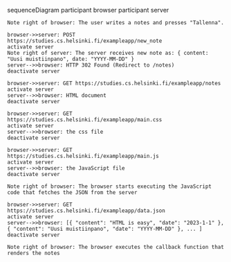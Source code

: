 sequenceDiagram
    participant browser
    participant server

    Note right of browser: The user writes a notes and presses "Tallenna".

    browser->>server: POST https://studies.cs.helsinki.fi/exampleapp/new_note
    activate server
    Note right of server: The server receives new note as: { content: "Uusi muistiinpano", date: "YYYY-MM-DD" }
    server-->>browser: HTTP 302 Found (Redirect to /notes)
    deactivate server

    browser->>server: GET https://studies.cs.helsinki.fi/exampleapp/notes
    activate server
    server-->>browser: HTML document
    deactivate server

    browser->>server: GET https://studies.cs.helsinki.fi/exampleapp/main.css
    activate server
    server-->>browser: the css file
    deactivate server

    browser->>server: GET https://studies.cs.helsinki.fi/exampleapp/main.js
    activate server
    server-->>browser: the JavaScript file
    deactivate server

    Note right of browser: The browser starts executing the JavaScript code that fetches the JSON from the server

    browser->>server: GET https://studies.cs.helsinki.fi/exampleapp/data.json
    activate server
    server-->>browser: [{ "content": "HTML is easy", "date": "2023-1-1" }, { "content": "Uusi muistiinpano", "date": "YYYY-MM-DD" }, ... ]
    deactivate server

    Note right of browser: The browser executes the callback function that renders the notes